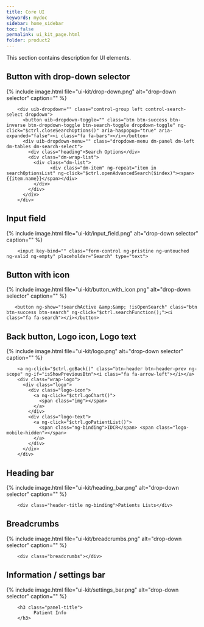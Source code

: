 ```yaml
---
title: Core UI
keywords: mydoc
sidebar: home_sidebar
toc: false
permalink: ui_kit_page.html
folder: product2
---
```


This section contains description for UI elements.

## Button with drop-down selector
{% include image.html file="ui-kit/drop-down.png" alt="drop-down selector" caption="" %}
```
    <div uib-dropdown="" class="control-group left control-search-select dropdown">
      <button uib-dropdown-toggle="" class="btn btn-success btn-inverse btn-dropdown-toggle btn-search-toggle dropdown-toggle" ng-click="$ctrl.closeSearchOptions()" aria-haspopup="true" aria-expanded="false"><i class="fa fa-bars"></i></button>
      <div uib-dropdown-menu="" class="dropdown-menu dm-panel dm-left dm-tables dm-search-select">
        <div class="heading">Search Options</div>
        <div class="dm-wrap-list">
          <div class="dm-list">
                <div class="dm-item" ng-repeat="item in searchOptionsList" ng-click="$ctrl.openAdvancedSearch($index)"><span>{{item.name}}</span></div>
          </div>
        </div>
      </div>
    </div>
```

## Input field
{% include image.html file="ui-kit/input_field.png" alt="drop-down selector" caption="" %}
```
    <input key-bind="" class="form-control ng-pristine ng-untouched ng-valid ng-empty" placeholder="Search" type="text">
```

## Button with icon
{% include image.html file="ui-kit/button_with_icon.png" alt="drop-down selector" caption="" %}
```
   <button ng-show="!searchActive &amp;&amp; !isOpenSearch" class="btn btn-success btn-search" ng-click="$ctrl.searchFunction();"><i class="fa fa-search"></i></button>
```

## Back button, Logo icon, Logo text
{% include image.html file="ui-kit/logo.png" alt="drop-down selector" caption="" %}
```
    <a ng-click="$ctrl.goBack()" class="btn-header btn-header-prev ng-scope" ng-if="isShowPreviousBtn"><i class="fa fa-arrow-left"></i></a>
    <div class="wrap-logo">
      <div class="logo">
        <div class="logo-icon">
          <a ng-click="$ctrl.goChart()">
            <span class="img"></span>
          </a>
        </div>
        <div class="logo-text">
          <a ng-click="$ctrl.goPatientList()">
            <span class="ng-binding">IDCR</span> <span class="logo-mobile-hidden"></span>
          </a>
        </div>
      </div>
    </div>
```

## Heading bar
{% include image.html file="ui-kit/heading_bar.png" alt="drop-down selector" caption="" %}
```
    <div class="header-title ng-binding">Patients Lists</div>
```

## Breadcrumbs
{% include image.html file="ui-kit/breadcrumbs.png" alt="drop-down selector" caption="" %}
```
    <div class="breadcrumbs"></div>
```

## Information / settings bar
{% include image.html file="ui-kit/settings_bar.png" alt="drop-down selector" caption="" %}
```
    <h3 class="panel-title">
          Patient Info
    </h3>
```